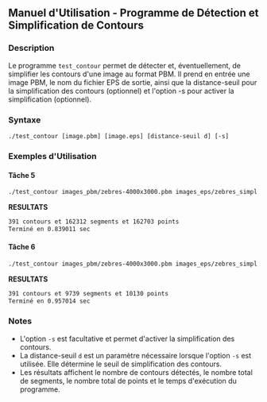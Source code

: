 ## Manuel d'Utilisation - Programme de Détection et Simplification de Contours

### Description
Le programme `test_contour` permet de détecter et, éventuellement, de simplifier les contours d'une image au format PBM. Il prend en entrée une image PBM, le nom du fichier EPS de sortie, ainsi que la distance-seuil pour la simplification des contours (optionnel) et l'option -s pour activer la simplification (optionnel).

### Syntaxe
```
./test_contour [image.pbm] [image.eps] [distance-seuil d] [-s]
```

### Exemples d'Utilisation

#### Tâche 5
```bash
./test_contour images_pbm/zebres-4000x3000.pbm images_eps/zebres_simpl.eps
```
**RESULTATS**
```bash
391 contours et 162312 segments et 162703 points
Terminé en 0.839011 sec
```

#### Tâche 6
```bash
./test_contour images_pbm/zebres-4000x3000.pbm images_eps/zebres_simpl.eps 2 -s
```
**RESULTATS**
```bash
391 contours et 9739 segments et 10130 points
Terminé en 0.957014 sec
```

### Notes
- L'option `-s` est facultative et permet d'activer la simplification des contours.
- La distance-seuil `d` est un paramètre nécessaire lorsque l'option `-s` est utilisée. Elle détermine le seuil de simplification des contours.
- Les résultats affichent le nombre de contours détectés, le nombre total de segments, le nombre total de points et le temps d'exécution du programme.

